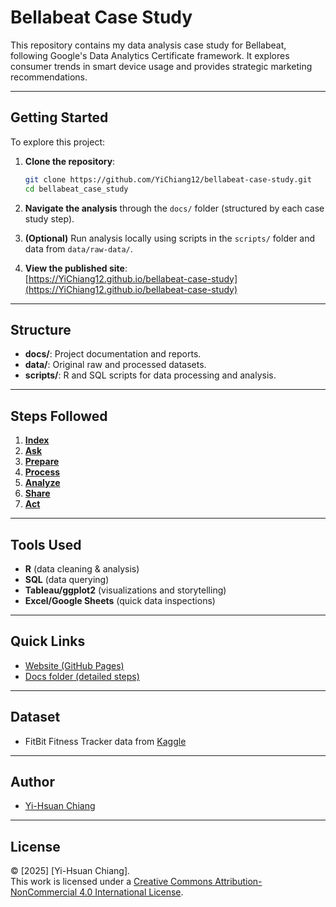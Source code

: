 # Bellabeat Case Study
This repository contains my data analysis case study for Bellabeat, following Google's Data Analytics Certificate framework. It explores consumer trends in smart device usage and provides strategic marketing recommendations.

---

## Getting Started

To explore this project:

1. **Clone the repository**:
   ```bash
   git clone https://github.com/YiChiang12/bellabeat-case-study.git
   cd bellabeat_case_study
   ```
2. **Navigate the analysis** through the `docs/` folder (structured by each case study step).

3. **(Optional)** Run analysis locally using scripts in the `scripts/` folder and data from `data/raw-data/`.

4. **View the published site**:  
   [https://YiChiang12.github.io/bellabeat-case-study](https://YiChiang12.github.io/bellabeat-case-study)

---

## Structure
- **docs/**: Project documentation and reports.
- **data/**: Original raw and processed datasets.
- **scripts/**: R and SQL scripts for data processing and analysis.

---

## Steps Followed
1. **[Index](/docs/index.md)**
2. **[Ask](/docs/step1_ask.md)**
3. **[Prepare](/docs/step2_prepare.md)**
4. **[Process](/docs/step3_process.md)**
5. **[Analyze](/docs/step4_analyze.md)**
6. **[Share](/docs/step5_share.md)**
7. **[Act](/docs/step6_act.md)**

---

## Tools Used
- **R** (data cleaning & analysis)
- **SQL** (data querying)
- **Tableau/ggplot2** (visualizations and storytelling)
- **Excel/Google Sheets** (quick data inspections)

---

## Quick Links
- [Website (GitHub Pages)](https://your-github-username.github.io/bellabeat-case-study/)
- [Docs folder (detailed steps)](/docs/index.md)

<!-- - [Setup instructions](docs/index.md#getting-started) -->

---

## Dataset
- FitBit Fitness Tracker data from 
  [Kaggle](https://www.kaggle.com/datasets/arashnic/fitbit)

---

## Author
- [Yi-Hsuan Chiang](https://github.com/YiChiang12)

---

## License
© [2025] [Yi-Hsuan Chiang].  
This work is licensed under a [Creative Commons Attribution-NonCommercial 4.0 International License](https://creativecommons.org/licenses/by-nc/4.0/).
